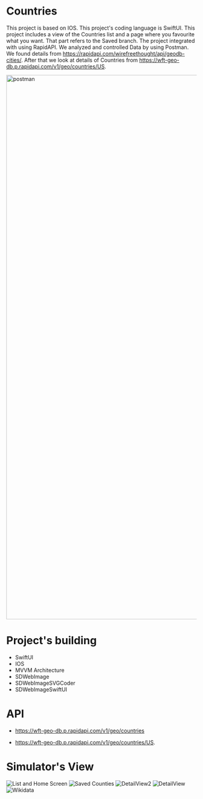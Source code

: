 # Countries
  This project is based on IOS. This project's coding language is SwiftUI. This project includes a view of the Countries list and a page where you favourite what you want. That part refers to the Saved branch. The project integrated with using RapidAPI. We analyzed and controlled Data by using Postman. We found details from https://rapidapi.com/wirefreethought/api/geodb-cities/. After that we look at details of Countries from https://wft-geo-db.p.rapidapi.com/v1/geo/countries/US.

<img width="1440" alt="postman" src="https://user-images.githubusercontent.com/67964948/183464035-1d88d2af-4729-4dff-86ba-963e28da4a63.png">




#  Project's building
- SwiftUI
- IOS
- MVVM Architecture
- SDWebImage
- SDWebImageSVGCoder
- SDWebImageSwiftUI


# API 

- https://wft-geo-db.p.rapidapi.com/v1/geo/countries

- https://wft-geo-db.p.rapidapi.com/v1/geo/countries/US.

# Simulator's View
![List and Home Screen](https://user-images.githubusercontent.com/67964948/183467647-7cef838b-d171-4b8d-8176-9e5e3786de80.png)
![Saved Counties](https://user-images.githubusercontent.com/67964948/183467660-27244e64-77e8-4dc1-8c2d-1b6f102b09fe.png)
![DetailView2](https://user-images.githubusercontent.com/67964948/183467688-83a3790d-d426-41c5-881f-b93e15801136.png)
![DetailView](https://user-images.githubusercontent.com/67964948/183467702-6e29a08a-51a5-4e04-afeb-451c99e44016.png)
![Wikidata](https://user-images.githubusercontent.com/67964948/183468358-13f32e60-fdde-4b49-9e19-d7a48f766d6b.png)




